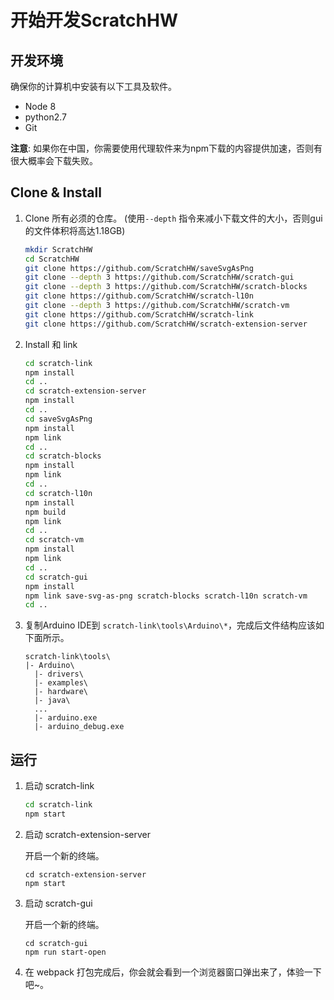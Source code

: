 # 开始开发ScratchHW

## 开发环境

确保你的计算机中安装有以下工具及软件。

- Node 8
- python2.7
- Git

**注意**: 如果你在中国，你需要使用代理软件来为npm下载的内容提供加速，否则有很大概率会下载失败。

## Clone & Install

1. Clone 所有必须的仓库。 (使用```--depth``` 指令来减小下载文件的大小，否则gui的文件体积将高达1.18GB)

    ```bash
    mkdir ScratchHW
    cd ScratchHW
    git clone https://github.com/ScratchHW/saveSvgAsPng
    git clone --depth 3 https://github.com/ScratchHW/scratch-gui
    git clone --depth 3 https://github.com/ScratchHW/scratch-blocks
    git clone https://github.com/ScratchHW/scratch-l10n
    git clone --depth 3 https://github.com/ScratchHW/scratch-vm
    git clone https://github.com/ScratchHW/scratch-link
    git clone https://github.com/ScratchHW/scratch-extension-server
    ```

2. Install 和 link

    ```bash
    cd scratch-link
    npm install
    cd ..
    cd scratch-extension-server
    npm install
    cd ..
    cd saveSvgAsPng
    npm install
    npm link
    cd ..
    cd scratch-blocks
    npm install
    npm link
    cd ..
    cd scratch-l10n
    npm install
    npm build
    npm link
    cd ..
    cd scratch-vm
    npm install
    npm link
    cd ..
    cd scratch-gui
    npm install
    npm link save-svg-as-png scratch-blocks scratch-l10n scratch-vm
    cd ..
    ```

3. 复制Arduino IDE到 `scratch-link\tools\Arduino\*`，完成后文件结构应该如下面所示。

    ```
    scratch-link\tools\
    |- Arduino\
      |- drivers\
      |- examples\
      |- hardware\
      |- java\
      ...
      |- arduino.exe
      |- arduino_debug.exe
    ```

## 运行

1. 启动 scratch-link

    ```bash
    cd scratch-link
    npm start
    ```

2. 启动 scratch-extension-server

    开启一个新的终端。

    ```
    cd scratch-extension-server
    npm start
    ```

3. 启动 scratch-gui

    开启一个新的终端。

    ```
    cd scratch-gui
    npm run start-open
    ```

4. 在 webpack 打包完成后，你会就会看到一个浏览器窗口弹出来了，体验一下吧~。